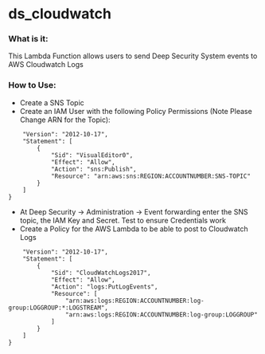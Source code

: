 # ds_cloudwatch
### What is it:
This Lambda Function allows users to send Deep Security System events to AWS Cloudwatch Logs
### How to Use:
* Create a SNS Topic
* Create an IAM User with the following Policy Permissions (Note Please Change ARN for the Topic):
```{
    "Version": "2012-10-17",
    "Statement": [
        {
            "Sid": "VisualEditor0",
            "Effect": "Allow",
            "Action": "sns:Publish",
            "Resource": "arn:aws:sns:REGION:ACCOUNTNUMBER:SNS-TOPIC"
        }
    ]
}
```
* At Deep Security -> Administration -> Event forwarding enter the SNS topic, the IAM Key and Secret. Test to ensure Credentials work
* Create a Policy for the AWS Lambda to be able to post to Cloudwatch Logs
```{
    "Version": "2012-10-17",
    "Statement": [
        {
            "Sid": "CloudWatchLogs2017",
            "Effect": "Allow",
            "Action": "logs:PutLogEvents",
            "Resource": [
                "arn:aws:logs:REGION:ACCOUNTNUMBER:log-group:LOGGROUP:*:LOGSTREAM",
                "arn:aws:logs:REGION:ACCOUNTNUMBER:log-group:LOGGROUP"
            ]
        }
    ]
}
```


